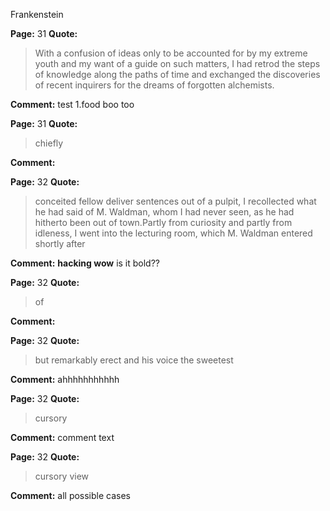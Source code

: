 Frankenstein

 **Page:** 31 
 **Quote:** 
 > With a confusion of ideas only to be accounted for by my extreme youth and my want of a guide on such matters, I had retrod the steps of knowledge along the paths of time and exchanged the discoveries of recent inquirers for the dreams of forgotten alchemists. 

 **Comment:** 
 test 1.food boo too 



 **Page:** 31 
 **Quote:** 
 > chiefly  

 **Comment:** 
  



 **Page:** 32 
 **Quote:** 
 > conceited fellow deliver sentences out of a pulpit, I recollected what he had said of M. Waldman, whom I had never seen, as he had hitherto been out of town.Partly from curiosity and partly from idleness, I went into the lecturing room, which M. Waldman entered shortly after 

 **Comment:** 
 **hacking wow** is it bold?? 



 **Page:** 32 
 **Quote:** 
 > of 

 **Comment:** 
  



 **Page:** 32 
 **Quote:** 
 > but remarkably erect and his voice the sweetest 

 **Comment:** 
 ahhhhhhhhhhh 



 **Page:** 32 
 **Quote:** 
 > cursory 

 **Comment:** 
 comment text 



 **Page:** 32 
 **Quote:** 
 > cursory view  

 **Comment:** 
 all possible cases 

